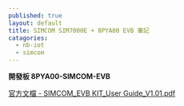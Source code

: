 ```yaml
---
published: true
layout: default
title: SIMCOM SIM7000E + 8PYA00 EVB 筆記
catagories:
  - nb-iot
  - simcom
---
```


**開發板 8PYA00-SIMCOM-EVB**

[官方文檔 - SIMCOM_EVB KIT_User Guide_V1.01.pdf](https://simcom.ee/documents/SIM5300EA/SIMCOM_EVB%20KIT_User%20Guide_V1.01.pdf)




